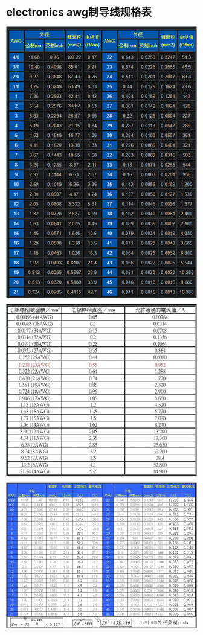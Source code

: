 # electronics awg制导线规格表

![](pics/electronics_awg制导线规格表/pic1.png)

![](pics/electronics_awg制导线规格表/pic2.png)

![](pics/electronics_awg制导线规格表/pic3.png)